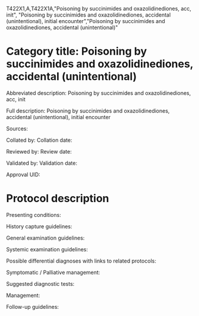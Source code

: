 T422X1,A,T422X1A,"Poisoning by succinimides and oxazolidinediones, acc, init", "Poisoning by succinimides and oxazolidinediones, accidental (unintentional), initial encounter","Poisoning by succinimides and oxazolidinediones, accidental (unintentional)"
# Category title: Poisoning by succinimides and oxazolidinediones, accidental (unintentional)

Abbreviated description: Poisoning by succinimides and oxazolidinediones, acc, init

Full description: Poisoning by succinimides and oxazolidinediones, accidental (unintentional), initial encounter

Sources:

Collated by:
Collation date:

Reviewed by:
Review date:

Validated by:
Validation date:

Approval UID:

# Protocol description

Presenting conditions:

History capture guidelines:

General examination guidelines:

Systemic examination guidelines:

Possible differential diagnoses with links to related protocols:

Symptomatic / Palliative management:

Suggested diagnostic tests:

Management:

Follow-up guidelines:

